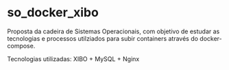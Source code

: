 # so_docker_xibo
Proposta da cadeira de Sistemas Operacionais, com objetivo de estudar as tecnologias e processos utilziados para subir containers através do docker-compose.

Tecnologias utilizadas: XIBO + MySQL + Nginx
